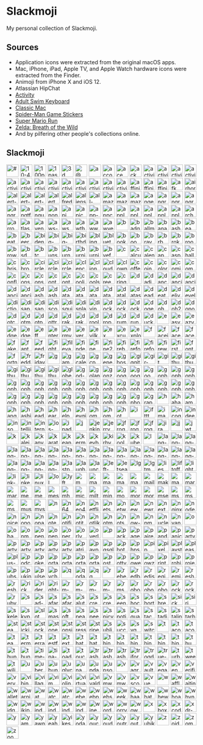 # Slackmoji

My personal collection of Slackmoji.

## Sources

* Application icons were extracted from the original macOS apps.
* Mac, iPhone, iPad, Apple TV, and Apple Watch hardware icons were extracted from the Finder.
* Animoji from iPhone X and iOS 12.
* Atlassian HipChat
* [Activity](https://itunes.apple.com/us/app/activity/id1208224953?mt=8)
* [Adult Swim Keyboard](https://itunes.apple.com/us/app/adult-swim-keyboard/id1122080915?mt=8)
* [Classic Mac](https://itunes.apple.com/us/app/classic-mac/id1127542169?mt=8)
* [Spider-Man Game Stickers](https://itunes.apple.com/us/app/spider-man-game-stickers/id1434499797?mt=8)
* [Super Mario Run](https://itunes.apple.com/us/app/super-mario-run/id1145275343?mt=8)
* [Zelda: Breath of the Wild](https://itunes.apple.com/us/app/zelda-breath-of-the-wild/id1321192590?mt=8)
* And by pilfering other people's collections online.

## Slackmoji

<img src="#.png" alt="#" height="32"> <img src="10-4.png" alt="10-4" height="32"> <img src="100pop.gif" alt="100pop" height="32"> <img src="1password.png" alt="1password" height="32"> <img src="3d.png" alt="3d" height="32"> <img src="@.png" alt="@" height="32"> <img src="a.png" alt="a" height="32"> <img src="accounts.png" alt="accounts" height="32"> <img src="ace.gif" alt="ace" height="32"> <img src="ack.png" alt="ack" height="32"> <img src="activity-arrow-up.gif" alt="activity-arrow-up" height="32"> <img src="activity-circle-321.gif" alt="activity-circle-321" height="32"> <img src="activity-circular-arrow.gif" alt="activity-circular-arrow" height="32"> <img src="activity-crown.gif" alt="activity-crown" height="32"> <img src="activity-diamond.gif" alt="activity-diamond" height="32"> <img src="activity-double-arrow.gif" alt="activity-double-arrow" height="32"> <img src="activity-finger-number1.gif" alt="activity-finger-number1" height="32"> <img src="activity-monitor.png" alt="activity-monitor" height="32"> <img src="activity-pingpong.gif" alt="activity-pingpong" height="32"> <img src="activity-red-arrow.gif" alt="activity-red-arrow" height="32"> <img src="activity-stars.gif" alt="activity-stars" height="32"> <img src="activity-trophy.gif" alt="activity-trophy" height="32"> <img src="activity.png" alt="activity" height="32"> <img src="affinity-designer.png" alt="affinity-designer" height="32"> <img src="affinity-photo.png" alt="affinity-photo" height="32"> <img src="affinity-publisher.png" alt="affinity-publisher" height="32"> <img src="afk.png" alt="afk" height="32"> <img src="airhorn.png" alt="airhorn" height="32"> <img src="alert-caution.png" alt="alert-caution" height="32"> <img src="alert-info.png" alt="alert-info" height="32"> <img src="alert-stop.png" alt="alert-stop" height="32"> <img src="alert.gif" alt="alert" height="32"> <img src="alfredapp.png" alt="alfredapp" height="32"> <img src="aliens.jpg" alt="aliens" height="32"> <img src="all-the-things.jpg" alt="all-the-things" height="32"> <img src="amaze.gif" alt="amaze" height="32"> <img src="amazon-chime.png" alt="amazon-chime" height="32"> <img src="amazon-luna.png" alt="amazon-luna" height="32"> <img src="anger.gif" alt="anger" height="32"> <img src="angry-bear.gif" alt="angry-bear" height="32"> <img src="angry-unicorn.png" alt="angry-unicorn" height="32"> <img src="angrycursing.gif" alt="angrycursing" height="32"> <img src="angrydevil.png" alt="angrydevil" height="32"> <img src="angtft.png" alt="angtft" height="32"> <img src="angular.png" alt="angular" height="32"> <img src="anonymous.png" alt="anonymous" height="32"> <img src="api.png" alt="api" height="32"> <img src="apicurio.png" alt="apicurio" height="32"> <img src="app-store.png" alt="app-store" height="32"> <img src="appcode.png" alt="appcode" height="32"> <img src="apple-classic.png" alt="apple-classic" height="32"> <img src="apple-music.png" alt="apple-music" height="32"> <img src="apple-news.png" alt="apple-news" height="32"> <img src="apple-tv-4.png" alt="apple-tv-4" height="32"> <img src="apple-tv.png" alt="apple-tv" height="32"> <img src="archer.png" alt="archer" height="32"> <img src="arrows.png" alt="arrows" height="32"> <img src="atlassian.png" alt="atlassian" height="32"> <img src="avengers.jpg" alt="avengers" height="32"> <img src="aws-cube.png" alt="aws-cube" height="32"> <img src="aws.png" alt="aws" height="32"> <img src="awthanks.png" alt="awthanks" height="32"> <img src="aww.png" alt="aww" height="32"> <img src="awyeah.gif" alt="awyeah" height="32"> <img src="b.png" alt="b" height="32"> <img src="badger.gif" alt="badger" height="32"> <img src="ballmer.png" alt="ballmer" height="32"> <img src="bananadance.gif" alt="bananadance" height="32"> <img src="bash.png" alt="bash" height="32"> <img src="beaming.png" alt="beaming" height="32"> <img src="beatup.png" alt="beatup" height="32"> <img src="beerwink.png" alt="beerwink" height="32"> <img src="biden.jpg" alt="biden" height="32"> <img src="big-brain-expanding-mind.png" alt="big-brain-expanding-mind" height="32"> <img src="big-brain-time.png" alt="big-brain-time" height="32"> <img src="birthday-parrot.gif" alt="birthday-parrot" height="32"> <img src="bling.png" alt="bling" height="32"> <img src="bluetooth.png" alt="bluetooth" height="32"> <img src="books.png" alt="books" height="32"> <img src="boom.gif" alt="boom" height="32"> <img src="brave.png" alt="brave" height="32"> <img src="brb.gif" alt="brb" height="32"> <img src="broken_record.png" alt="broken_record" height="32"> <img src="broomshakalaka.png" alt="broomshakalaka" height="32"> <img src="browserstack.jpg" alt="browserstack" height="32"> <img src="bsd.png" alt="bsd" height="32"> <img src="btc.png" alt="btc" height="32"> <img src="bugs.gif" alt="bugs" height="32"> <img src="burn.gif" alt="burn" height="32"> <img src="burning-money.gif" alt="burning-money" height="32"> <img src="burning.gif" alt="burning" height="32"> <img src="byefelicia.jpg" alt="byefelicia" height="32"> <img src="c.png" alt="c" height="32"> <img src="calculator.png" alt="calculator" height="32"> <img src="calendar.png" alt="calendar" height="32"> <img src="cap.png" alt="cap" height="32"> <img src="casper.png" alt="casper" height="32"> <img src="challenge-accepted.png" alt="challenge-accepted" height="32"> <img src="christmas-tree.png" alt="christmas-tree" height="32"> <img src="chrome.png" alt="chrome" height="32"> <img src="circleci-fail.png" alt="circleci-fail" height="32"> <img src="circleci-pass.png" alt="circleci-pass" height="32"> <img src="circleci.png" alt="circleci" height="32"> <img src="clenched-teeth-scared-face.png" alt="clenched-teeth-scared-face" height="32"> <img src="clion.png" alt="clion" height="32"> <img src="cloudflare.png" alt="cloudflare" height="32"> <img src="clown.jpg" alt="clown" height="32"> <img src="coffee.gif" alt="coffee" height="32"> <img src="coin.gif" alt="coin" height="32"> <img src="color-wheel.png" alt="color-wheel" height="32"> <img src="comic-sans.png" alt="comic-sans" height="32"> <img src="commute.png" alt="commute" height="32"> <img src="confluence.png" alt="confluence" height="32"> <img src="console.png" alt="console" height="32"> <img src="consul.png" alt="consul" height="32"> <img src="contact-info.png" alt="contact-info" height="32"> <img src="contacts.png" alt="contacts" height="32"> <img src="coolio.png" alt="coolio" height="32"> <img src="coolshit.png" alt="coolshit" height="32"> <img src="creepy-baby.jpg" alt="creepy-baby" height="32"> <img src="cringe.jpg" alt="cringe" height="32"> <img src="d.png" alt="d" height="32"> <img src="dadjoke.jpg" alt="dadjoke" height="32"> <img src="dance-mario-luigi.gif" alt="dance-mario-luigi" height="32"> <img src="dancing-banana.gif" alt="dancing-banana" height="32"> <img src="dancing-gopher.gif" alt="dancing-gopher" height="32"> <img src="dancing-panda.gif" alt="dancing-panda" height="32"> <img src="dancing_pickle.gif" alt="dancing_pickle" height="32"> <img src="dash.png" alt="dash" height="32"> <img src="dashboard.png" alt="dashboard" height="32"> <img src="datacenter.png" alt="datacenter" height="32"> <img src="datadog.png" alt="datadog" height="32"> <img src="datadoge.gif" alt="datadoge" height="32"> <img src="datagrip.png" alt="datagrip" height="32"> <img src="datalore.png" alt="datalore" height="32"> <img src="dataspell.png" alt="dataspell" height="32"> <img src="deadpool.jpg" alt="deadpool" height="32"> <img src="death.png" alt="death" height="32"> <img src="deliveries.png" alt="deliveries" height="32"> <img src="developers.gif" alt="developers" height="32"> <img src="dictionary.png" alt="dictionary" height="32"> <img src="disappear.gif" alt="disappear" height="32"> <img src="disapproval.png" alt="disapproval" height="32"> <img src="discord.png" alt="discord" height="32"> <img src="disguisedpoo.png" alt="disguisedpoo" height="32"> <img src="displays.png" alt="displays" height="32"> <img src="diving.png" alt="diving" height="32"> <img src="dock.png" alt="dock" height="32"> <img src="docker.png" alt="docker" height="32"> <img src="docker2.png" alt="docker2" height="32"> <img src="doge.png" alt="doge" height="32"> <img src="doh.gif" alt="doh" height="32"> <img src="doh2.png" alt="doh2" height="32"> <img src="donotwant.png" alt="donotwant" height="32"> <img src="dotcover.png" alt="dotcover" height="32"> <img src="dotmemory.png" alt="dotmemory" height="32"> <img src="dotpeek.png" alt="dotpeek" height="32"> <img src="dottrace.png" alt="dottrace" height="32"> <img src="drakeno.png" alt="drakeno" height="32"> <img src="drakeyes.png" alt="drakeyes" height="32"> <img src="drooling.gif" alt="drooling" height="32"> <img src="dropbox.png" alt="dropbox" height="32"> <img src="drumroll.gif" alt="drumroll" height="32"> <img src="drunk.png" alt="drunk" height="32"> <img src="duckduckgo.png" alt="duckduckgo" height="32"> <img src="e.png" alt="e" height="32"> <img src="easy-button.png" alt="easy-button" height="32"> <img src="eazy.jpg" alt="eazy" height="32"> <img src="edge.png" alt="edge" height="32"> <img src="edgehtml.png" alt="edgehtml" height="32"> <img src="eff.png" alt="eff" height="32"> <img src="enterprise-connect.png" alt="enterprise-connect" height="32"> <img src="ermygerd.gif" alt="ermygerd" height="32"> <img src="evernote.png" alt="evernote" height="32"> <img src="evilkermit.png" alt="evilkermit" height="32"> <img src="ex.png" alt="ex" height="32"> <img src="excuse-me.gif" alt="excuse-me" height="32"> <img src="explodingpoo.png" alt="explodingpoo" height="32"> <img src="f.png" alt="f" height="32"> <img src="faceid.png" alt="faceid" height="32"> <img src="facepalm.png" alt="facepalm" height="32"> <img src="facetime.png" alt="facetime" height="32"> <img src="fakenews.gif" alt="fakenews" height="32"> <img src="fantastical.png" alt="fantastical" height="32"> <img src="feedback.png" alt="feedback" height="32"> <img src="fight.png" alt="fight" height="32"> <img src="filevault.png" alt="filevault" height="32"> <img src="finder.png" alt="finder" height="32"> <img src="fine.png" alt="fine" height="32"> <img src="fine2.png" alt="fine2" height="32"> <img src="firebase.png" alt="firebase" height="32"> <img src="firefox-aurora.png" alt="firefox-aurora" height="32"> <img src="firefox.png" alt="firefox" height="32"> <img src="fireworks.gif" alt="fireworks" height="32"> <img src="firstworldproblems.gif" alt="firstworldproblems" height="32"> <img src="fontbook.png" alt="fontbook" height="32"> <img src="fortnight.png" alt="fortnight" height="32"> <img src="freddie.png" alt="freddie" height="32"> <img src="friday.png" alt="friday" height="32"> <img src="g.png" alt="g" height="32"> <img src="game-center.png" alt="game-center" height="32"> <img src="gcalendar.png" alt="gcalendar" height="32"> <img src="gcp.png" alt="gcp" height="32"> <img src="generic-pc.png" alt="generic-pc" height="32"> <img src="ghostbusters.png" alt="ghostbusters" height="32"> <img src="giggity.png" alt="giggity" height="32"> <img src="gir-dance.gif" alt="gir-dance" height="32"> <img src="git.png" alt="git" height="32"> <img src="github-actions.png" alt="github-actions" height="32"> <img src="github-approved.png" alt="github-approved" height="32"> <img src="github-changes-requested.png" alt="github-changes-requested" height="32"> <img src="github-parrot.gif" alt="github-parrot" height="32"> <img src="github-reviewed.png" alt="github-reviewed" height="32"> <img src="github.png" alt="github" height="32"> <img src="globe.png" alt="globe" height="32"> <img src="god-damn.gif" alt="god-damn" height="32"> <img src="goland.png" alt="goland" height="32"> <img src="gonzo.png" alt="gonzo" height="32"> <img src="google-assistant.png" alt="google-assistant" height="32"> <img src="google.png" alt="google" height="32"> <img src="goomba.gif" alt="goomba" height="32"> <img src="gopherangry.png" alt="gopherangry" height="32"> <img src="gopheratpeace.png" alt="gopheratpeace" height="32"> <img src="gopherbatman.png" alt="gopherbatman" height="32"> <img src="gopherblush.png" alt="gopherblush" height="32"> <img src="gophercoin.png" alt="gophercoin" height="32"> <img src="gopherconfused.png" alt="gopherconfused" height="32"> <img src="gophercrying.png" alt="gophercrying" height="32"> <img src="gopherdance.gif" alt="gopherdance" height="32"> <img src="gopherdead.png" alt="gopherdead" height="32"> <img src="gophereyeroll.gif" alt="gophereyeroll" height="32"> <img src="gopherfacepalm.png" alt="gopherfacepalm" height="32"> <img src="gopherglowstick.gif" alt="gopherglowstick" height="32"> <img src="gopherhearteyes.png" alt="gopherhearteyes" height="32"> <img src="gopheridea.png" alt="gopheridea" height="32"> <img src="gopherinsomnia.png" alt="gopherinsomnia" height="32"> <img src="gophermindblown.png" alt="gophermindblown" height="32"> <img src="gophernopeeking.png" alt="gophernopeeking" height="32"> <img src="gophernotsureif.png" alt="gophernotsureif" height="32"> <img src="gophersick.png" alt="gophersick" height="32"> <img src="gophersleeping.png" alt="gophersleeping" height="32"> <img src="gophersleepy.png" alt="gophersleepy" height="32"> <img src="gophertired.png" alt="gophertired" height="32"> <img src="gophertrying.png" alt="gophertrying" height="32"> <img src="gophervictorious.png" alt="gophervictorious" height="32"> <img src="gopherwink.png" alt="gopherwink" height="32"> <img src="gopherwondering.png" alt="gopherwondering" height="32"> <img src="gphotos.png" alt="gphotos" height="32"> <img src="graphql.png" alt="graphql" height="32"> <img src="h.png" alt="h" height="32"> <img src="haha.png" alt="haha" height="32"> <img src="hamburger.gif" alt="hamburger" height="32"> <img src="hangry.png" alt="hangry" height="32"> <img src="hashicorp.png" alt="hashicorp" height="32"> <img src="headdesk.gif" alt="headdesk" height="32"> <img src="hearnoevil.png" alt="hearnoevil" height="32"> <img src="help.png" alt="help" height="32"> <img src="heygirl.png" alt="heygirl" height="32"> <img src="home.png" alt="home" height="32"> <img src="homekit.png" alt="homekit" height="32"> <img src="hot.png" alt="hot" height="32"> <img src="i.png" alt="i" height="32"> <img src="ifttt.png" alt="ifttt" height="32"> <img src="imac.png" alt="imac" height="32"> <img src="incognito.png" alt="incognito" height="32"> <img src="indeed.png" alt="indeed" height="32"> <img src="insomnia.png" alt="insomnia" height="32"> <img src="intellij.png" alt="intellij" height="32"> <img src="internet-explorer.png" alt="internet-explorer" height="32"> <img src="ios-simulator.png" alt="ios-simulator" height="32"> <img src="ipad.png" alt="ipad" height="32"> <img src="j.png" alt="j" height="32"> <img src="jenkins.png" alt="jenkins" height="32"> <img src="jerry.png" alt="jerry" height="32"> <img src="jfrog-artifactory.png" alt="jfrog-artifactory" height="32"> <img src="jfrog-cli.png" alt="jfrog-cli" height="32"> <img src="jfrog-xray.png" alt="jfrog-xray" height="32"> <img src="jira.png" alt="jira" height="32"> <img src="jj.png" alt="jj" height="32"> <img src="jwt.png" alt="jwt" height="32"> <img src="k.png" alt="k" height="32"> <img src="kaleidoscope.png" alt="kaleidoscope" height="32"> <img src="kanye.png" alt="kanye" height="32"> <img src="karate.png" alt="karate" height="32"> <img src="keanuthanks.gif" alt="keanuthanks" height="32"> <img src="kermittea.gif" alt="kermittea" height="32"> <img src="keybase.png" alt="keybase" height="32"> <img src="kirby.gif" alt="kirby" height="32"> <img src="koolaid.png" alt="koolaid" height="32"> <img src="kubernetes.png" alt="kubernetes" height="32"> <img src="l.png" alt="l" height="32"> <img src="lang-c.png" alt="lang-c" height="32"> <img src="lang-cpp.png" alt="lang-cpp" height="32"> <img src="lang-csharp.png" alt="lang-csharp" height="32"> <img src="lang-flutter.png" alt="lang-flutter" height="32"> <img src="lang-golang.png" alt="lang-golang" height="32"> <img src="lang-javascript.png" alt="lang-javascript" height="32"> <img src="lang-json.png" alt="lang-json" height="32"> <img src="lang-jsx.png" alt="lang-jsx" height="32"> <img src="lang-kotlin.png" alt="lang-kotlin" height="32"> <img src="lang-php2.png" alt="lang-php2" height="32"> <img src="lang-polymer.png" alt="lang-polymer" height="32"> <img src="lang-python.png" alt="lang-python" height="32"> <img src="lang-r.jpg" alt="lang-r" height="32"> <img src="lang-react.png" alt="lang-react" height="32"> <img src="lang-redux.png" alt="lang-redux" height="32"> <img src="lang-ruby.png" alt="lang-ruby" height="32"> <img src="lang-rust.png" alt="lang-rust" height="32"> <img src="lang-sass.png" alt="lang-sass" height="32"> <img src="lang-swift-alt.png" alt="lang-swift-alt" height="32"> <img src="lang-swift.png" alt="lang-swift" height="32"> <img src="lang-typescript.png" alt="lang-typescript" height="32"> <img src="lastpass.png" alt="lastpass" height="32"> <img src="laughingatyou.png" alt="laughingatyou" height="32"> <img src="launchbar.png" alt="launchbar" height="32"> <img src="left-bicep.png" alt="left-bicep" height="32"> <img src="letseat.png" alt="letseat" height="32"> <img src="lg.png" alt="lg" height="32"> <img src="lgtm.jpg" alt="lgtm" height="32"> <img src="lies.png" alt="lies" height="32"> <img src="liftoff.gif" alt="liftoff" height="32"> <img src="lighter.gif" alt="lighter" height="32"> <img src="link-selfie.jpg" alt="link-selfie" height="32"> <img src="linkedin.png" alt="linkedin" height="32"> <img src="linux.png" alt="linux" height="32"> <img src="lol.gif" alt="lol" height="32"> <img src="lyft.png" alt="lyft" height="32"> <img src="m.png" alt="m" height="32"> <img src="mac-mini.png" alt="mac-mini" height="32"> <img src="macbook-air.png" alt="macbook-air" height="32"> <img src="macbook-pro.png" alt="macbook-pro" height="32"> <img src="mad.png" alt="mad" height="32"> <img src="mailapp.png" alt="mailapp" height="32"> <img src="make-it-so-picard.png" alt="make-it-so-picard" height="32"> <img src="maps.png" alt="maps" height="32"> <img src="mario.gif" alt="mario" height="32"> <img src="marxism.gif" alt="marxism" height="32"> <img src="meeseeks.png" alt="meeseeks" height="32"> <img src="megusta.png" alt="megusta" height="32"> <img src="messages.png" alt="messages" height="32"> <img src="mh.png" alt="mh" height="32"> <img src="microsoft.jpg" alt="microsoft" height="32"> <img src="milton.jpg" alt="milton" height="32"> <img src="mindblown.gif" alt="mindblown" height="32"> <img src="monitor.png" alt="monitor" height="32"> <img src="morty.png" alt="morty" height="32"> <img src="morty2.png" alt="morty2" height="32"> <img src="msexcel.png" alt="msexcel" height="32"> <img src="msonedrive.png" alt="msonedrive" height="32"> <img src="msonenote.png" alt="msonenote" height="32"> <img src="msword.png" alt="msword" height="32"> <img src="music.gif" alt="music" height="32"> <img src="mysql.png" alt="mysql" height="32"> <img src="n.png" alt="n" height="32"> <img src="n64.gif" alt="n64" height="32"> <img src="neo4j.png" alt="neo4j" height="32"> <img src="netflix.png" alt="netflix" height="32"> <img src="netscape.gif" alt="netscape" height="32"> <img src="network.png" alt="network" height="32"> <img src="newman.jpg" alt="newman" height="32"> <img src="newrelic.png" alt="newrelic" height="32"> <img src="next.png" alt="next" height="32"> <img src="nginx.png" alt="nginx" height="32"> <img src="nodejs.png" alt="nodejs" height="32"> <img src="noice.gif" alt="noice" height="32"> <img src="nonono.gif" alt="nonono" height="32"> <img src="noparrot.gif" alt="noparrot" height="32"> <img src="notesapp.png" alt="notesapp" height="32"> <img src="notification-center.png" alt="notification-center" height="32"> <img src="notit.png" alt="notit" height="32"> <img src="notlikethis.png" alt="notlikethis" height="32"> <img src="notmetal.png" alt="notmetal" height="32"> <img src="notsureif.png" alt="notsureif" height="32"> <img src="now-playing.png" alt="now-playing" height="32"> <img src="npm.png" alt="npm" height="32"> <img src="nuclear.png" alt="nuclear" height="32"> <img src="nyancat.gif" alt="nyancat" height="32"> <img src="o.png" alt="o" height="32"> <img src="obama-saywhat.png" alt="obama-saywhat" height="32"> <img src="onmyway.gif" alt="onmyway" height="32"> <img src="openapi.png" alt="openapi" height="32"> <img src="openemu.png" alt="openemu" height="32"> <img src="opera.png" alt="opera" height="32"> <img src="orly.png" alt="orly" height="32"> <img src="overlyattached.png" alt="overlyattached" height="32"> <img src="p.png" alt="p" height="32"> <img src="packer.png" alt="packer" height="32"> <img src="pagerduty.png" alt="pagerduty" height="32"> <img src="paired.png" alt="paired" height="32"> <img src="pandora.png" alt="pandora" height="32"> <img src="panic-button.png" alt="panic-button" height="32"> <img src="party-gopher.gif" alt="party-gopher" height="32"> <img src="party-parrot.gif" alt="party-parrot" height="32"> <img src="partygopher.gif" alt="partygopher" height="32"> <img src="partykubernetes.gif" alt="partykubernetes" height="32"> <img src="partytodo.gif" alt="partytodo" height="32"> <img src="partytoohard.png" alt="partytoohard" height="32"> <img src="patriot-parrot.gif" alt="patriot-parrot" height="32"> <img src="paypal.png" alt="paypal" height="32"> <img src="pgsql.png" alt="pgsql" height="32"> <img src="photos.png" alt="photos" height="32"> <img src="phpstorm.png" alt="phpstorm" height="32"> <img src="pip.png" alt="pip" height="32"> <img src="pixelmator.png" alt="pixelmator" height="32"> <img src="playstation.png" alt="playstation" height="32"> <img src="pleaseno.gif" alt="pleaseno" height="32"> <img src="plus-one.gif" alt="plus-one" height="32"> <img src="podcasts.png" alt="podcasts" height="32"> <img src="pokeball.png" alt="pokeball" height="32"> <img src="portal-blue.jpg" alt="portal-blue" height="32"> <img src="portal-orange.jpg" alt="portal-orange" height="32"> <img src="portal-parrot.gif" alt="portal-parrot" height="32"> <img src="portal2-parrot.gif" alt="portal2-parrot" height="32"> <img src="postman.png" alt="postman" height="32"> <img src="pottymouth.png" alt="pottymouth" height="32"> <img src="powershell.png" alt="powershell" height="32"> <img src="powzing.gif" alt="powzing" height="32"> <img src="printer2.png" alt="printer2" height="32"> <img src="prohibited.gif" alt="prohibited" height="32"> <img src="projector.png" alt="projector" height="32"> <img src="pubsub.png" alt="pubsub" height="32"> <img src="puking.gif" alt="puking" height="32"> <img src="pulse-secure-vpn.png" alt="pulse-secure-vpn" height="32"> <img src="pycharm.png" alt="pycharm" height="32"> <img src="q.png" alt="q" height="32"> <img src="qodana.png" alt="qodana" height="32"> <img src="qq.png" alt="qq" height="32"> <img src="r.png" alt="r" height="32"> <img src="rebel.png" alt="rebel" height="32"> <img src="redbull.png" alt="redbull" height="32"> <img src="redis.gif" alt="redis" height="32"> <img src="region.png" alt="region" height="32"> <img src="reminders.png" alt="reminders" height="32"> <img src="resharper.png" alt="resharper" height="32"> <img src="resharpercpp.png" alt="resharpercpp" height="32"> <img src="rick.png" alt="rick" height="32"> <img src="rider.png" alt="rider" height="32"> <img src="right-bicep.png" alt="right-bicep" height="32"> <img src="rm-portal.gif" alt="rm-portal" height="32"> <img src="rm-rick-belch.gif" alt="rm-rick-belch" height="32"> <img src="rm-rick-laugh.gif" alt="rm-rick-laugh" height="32"> <img src="rm-summer-ugh.gif" alt="rm-summer-ugh" height="32"> <img src="rms.png" alt="rms" height="32"> <img src="robot.png" alt="robot" height="32"> <img src="robot2.png" alt="robot2" height="32"> <img src="robot3.png" alt="robot3" height="32"> <img src="rocket.gif" alt="rocket" height="32"> <img src="rockon.gif" alt="rockon" height="32"> <img src="rubymine.png" alt="rubymine" height="32"> <img src="s.png" alt="s" height="32"> <img src="sad-blob.png" alt="sad-blob" height="32"> <img src="safari-technology-preview.png" alt="safari-technology-preview" height="32"> <img src="safari.png" alt="safari" height="32"> <img src="salute.png" alt="salute" height="32"> <img src="screen-saver.png" alt="screen-saver" height="32"> <img src="screenshot.png" alt="screenshot" height="32"> <img src="seenoevil.png" alt="seenoevil" height="32"> <img src="shocked-joey.gif" alt="shocked-joey" height="32"> <img src="shortcuts.png" alt="shortcuts" height="32"> <img src="shrekscream.gif" alt="shrekscream" height="32"> <img src="sick.png" alt="sick" height="32"> <img src="siri.png" alt="siri" height="32"> <img src="skeletor.png" alt="skeletor" height="32"> <img src="skype.png" alt="skype" height="32"> <img src="slot_machine.gif" alt="slot_machine" height="32"> <img src="smash.png" alt="smash" height="32"> <img src="software-update.png" alt="software-update" height="32"> <img src="speaknoevil.png" alt="speaknoevil" height="32"> <img src="speedtest.png" alt="speedtest" height="32"> <img src="spicy.png" alt="spicy" height="32"> <img src="spotify.png" alt="spotify" height="32"> <img src="square.png" alt="square" height="32"> <img src="stackoverflow.png" alt="stackoverflow" height="32"> <img src="stadia.png" alt="stadia" height="32"> <img src="stalin.png" alt="stalin" height="32"> <img src="starbucks.png" alt="starbucks" height="32"> <img src="steam.png" alt="steam" height="32"> <img src="stickies.png" alt="stickies" height="32"> <img src="stocks.png" alt="stocks" height="32"> <img src="stoned.png" alt="stoned" height="32"> <img src="stopsign.png" alt="stopsign" height="32"> <img src="stress.gif" alt="stress" height="32"> <img src="stripe.png" alt="stripe" height="32"> <img src="sublime.png" alt="sublime" height="32"> <img src="success.png" alt="success" height="32"> <img src="svg.png" alt="svg" height="32"> <img src="switch.png" alt="switch" height="32"> <img src="t.png" alt="t" height="32"> <img src="taco-burrito-love.png" alt="taco-burrito-love" height="32"> <img src="tacobell.png" alt="tacobell" height="32"> <img src="teamcity.png" alt="teamcity" height="32"> <img src="terminal.png" alt="terminal" height="32"> <img src="terraform.png" alt="terraform" height="32"> <img src="testflight.png" alt="testflight" height="32"> <img src="textedit.png" alt="textedit" height="32"> <img src="that.gif" alt="that" height="32"> <img src="thatd-be-great.png" alt="thatd-be-great" height="32"> <img src="things-add.png" alt="things-add" height="32"> <img src="things-app.png" alt="things-app" height="32"> <img src="things-calendars.png" alt="things-calendars" height="32"> <img src="things-cloud.png" alt="things-cloud" height="32"> <img src="things-general.png" alt="things-general" height="32"> <img src="things-import.png" alt="things-import" height="32"> <img src="thumbsup.png" alt="thumbsup" height="32"> <img src="thunderbolt-display.png" alt="thunderbolt-display" height="32"> <img src="thundercats.png" alt="thundercats" height="32"> <img src="time-machine.png" alt="time-machine" height="32"> <img src="tina-belcher.png" alt="tina-belcher" height="32"> <img src="toad-rfdl.gif" alt="toad-rfdl" height="32"> <img src="touch-id.png" alt="touch-id" height="32"> <img src="trash-empty.png" alt="trash-empty" height="32"> <img src="trash-full-dark.png" alt="trash-full-dark" height="32"> <img src="trash-full.png" alt="trash-full" height="32"> <img src="triforce.gif" alt="triforce" height="32"> <img src="trogdor.png" alt="trogdor" height="32"> <img src="true-story.png" alt="true-story" height="32"> <img src="turbot.jpg" alt="turbot" height="32"> <img src="tweetbot.png" alt="tweetbot" height="32"> <img src="twilio.png" alt="twilio" height="32"> <img src="u.png" alt="u" height="32"> <img src="uber.png" alt="uber" height="32"> <img src="ubuntu.png" alt="ubuntu" height="32"> <img src="uglycry.png" alt="uglycry" height="32"> <img src="unamused.gif" alt="unamused" height="32"> <img src="update.png" alt="update" height="32"> <img src="upsource.png" alt="upsource" height="32"> <img src="v.png" alt="v" height="32"> <img src="vagrant.png" alt="vagrant" height="32"> <img src="vault.png" alt="vault" height="32"> <img src="vegas.png" alt="vegas" height="32"> <img src="venmo.png" alt="venmo" height="32"> <img src="verified.png" alt="verified" height="32"> <img src="verynice.jpg" alt="verynice" height="32"> <img src="vibing.png" alt="vibing" height="32"> <img src="villager.gif" alt="villager" height="32"> <img src="vim.png" alt="vim" height="32"> <img src="violin.gif" alt="violin" height="32"> <img src="virtualbox.png" alt="virtualbox" height="32"> <img src="vivaldi.png" alt="vivaldi" height="32"> <img src="vmware-fusion.png" alt="vmware-fusion" height="32"> <img src="vmware.png" alt="vmware" height="32"> <img src="vscode.png" alt="vscode" height="32"> <img src="vue.png" alt="vue" height="32"> <img src="w.png" alt="w" height="32"> <img src="waffles.png" alt="waffles" height="32"> <img src="waiting.gif" alt="waiting" height="32"> <img src="wallet.png" alt="wallet" height="32"> <img src="warning.gif" alt="warning" height="32"> <img src="wat.png" alt="wat" height="32"> <img src="watch-series4.png" alt="watch-series4" height="32"> <img src="watchingyou.png" alt="watchingyou" height="32"> <img src="webex.png" alt="webex" height="32"> <img src="webpack.png" alt="webpack" height="32"> <img src="webstorm.png" alt="webstorm" height="32"> <img src="weekend.jpg" alt="weekend" height="32"> <img src="whaaaat.gif" alt="whaaaat" height="32"> <img src="what.jpg" alt="what" height="32"> <img src="whew.gif" alt="whew" height="32"> <img src="whoa.jpg" alt="whoa" height="32"> <img src="whynotboth.gif" alt="whynotboth" height="32"> <img src="widget.png" alt="widget" height="32"> <img src="wikipedia.png" alt="wikipedia" height="32"> <img src="windows-31.png" alt="windows-31" height="32"> <img src="windows-98.png" alt="windows-98" height="32"> <img src="windows-xp.png" alt="windows-xp" height="32"> <img src="windows.png" alt="windows" height="32"> <img src="winewink.png" alt="winewink" height="32"> <img src="wordpress.png" alt="wordpress" height="32"> <img src="worry.gif" alt="worry" height="32"> <img src="wow.gif" alt="wow" height="32"> <img src="x.png" alt="x" height="32"> <img src="xbox.png" alt="xbox" height="32"> <img src="xcode.png" alt="xcode" height="32"> <img src="xdr-display.png" alt="xdr-display" height="32"> <img src="y.png" alt="y" height="32"> <img src="yam.png" alt="yam" height="32"> <img src="yawn.gif" alt="yawn" height="32"> <img src="yeah.gif" alt="yeah" height="32"> <img src="yikes.gif" alt="yikes" height="32"> <img src="yodawg.png" alt="yodawg" height="32"> <img src="youcantif.png" alt="youcantif" height="32"> <img src="youdontsay.png" alt="youdontsay" height="32"> <img src="youtrack.png" alt="youtrack" height="32"> <img src="youtube.png" alt="youtube" height="32"> <img src="yubikey.png" alt="yubikey" height="32"> <img src="z.png" alt="z" height="32"> <img src="zoidbergwhoop.gif" alt="zoidbergwhoop" height="32"> <img src="zombie.png" alt="zombie" height="32"> <img src="zoom.png" alt="zoom" height="32"> 